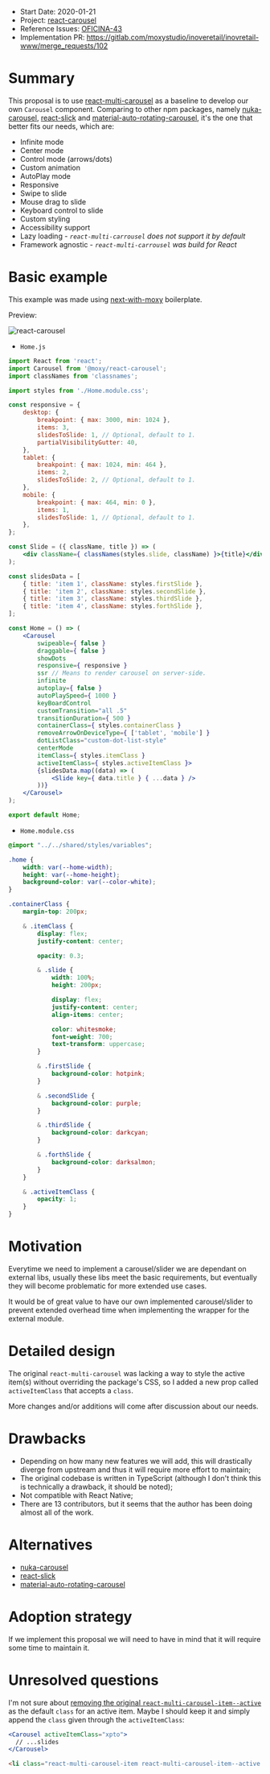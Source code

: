- Start Date: 2020-01-21
- Project: [react-carousel](https://github.com/moxystudio/react-carousel)
- Reference Issues: [OFICINA-43](https://moxy.atlassian.net/browse/OFICINA-43)
- Implementation PR: <https://gitlab.com/moxystudio/inoveretail/inovretail-www/merge_requests/102>

# Summary

This proposal is to use [react-multi-carousel](https://github.com/YIZHUANG/react-multi-carousel) as a baseline to develop our own `Carousel` component. Comparing to other npm packages, namely [nuka-carousel](https://github.com/FormidableLabs/nuka-carousel), [react-slick](https://github.com/akiran/react-slick) and [material-auto-rotating-carousel](https://github.com/TeamWertarbyte/material-auto-rotating-carousel), it's the one that better fits our needs, which are:

- Infinite mode
- Center mode
- Control mode (arrows/dots)
- Custom animation
- AutoPlay mode
- Responsive
- Swipe to slide
- Mouse drag to slide
- Keyboard control to slide
- Custom styling
- Accessibility support
- Lazy loading - *`react-multi-carrousel` does not support it by default*
- Framework agnostic - *`react-multi-carrousel` was build for React*

# Basic example

This example was made using [next-with-moxy](https://github.com/moxystudio/next-with-moxy/) boilerplate.

Preview:

![react-carousel](https://user-images.githubusercontent.com/8797405/72811982-9dc5dc80-3c58-11ea-9a26-aaed7a2e25c4.gif)

- `Home.js`

```jsx
import React from 'react';
import Carousel from '@moxy/react-carousel';
import classNames from 'classnames';

import styles from './Home.module.css';

const responsive = {
    desktop: {
        breakpoint: { max: 3000, min: 1024 },
        items: 3,
        slidesToSlide: 1, // Optional, default to 1.
        partialVisibilityGutter: 40,
    },
    tablet: {
        breakpoint: { max: 1024, min: 464 },
        items: 2,
        slidesToSlide: 2, // Optional, default to 1.
    },
    mobile: {
        breakpoint: { max: 464, min: 0 },
        items: 1,
        slidesToSlide: 1, // Optional, default to 1.
    },
};

const Slide = ({ className, title }) => (
    <div className={ classNames(styles.slide, className) }>{title}</div>
);

const slidesData = [
    { title: 'item 1', className: styles.firstSlide },
    { title: 'item 2', className: styles.secondSlide },
    { title: 'item 3', className: styles.thirdSlide },
    { title: 'item 4', className: styles.forthSlide },
];

const Home = () => (
    <Carousel
        swipeable={ false }
        draggable={ false }
        showDots
        responsive={ responsive }
        ssr // Means to render carousel on server-side.
        infinite
        autoplay={ false }
        autoPlaySpeed={ 1000 }
        keyBoardControl
        customTransition="all .5"
        transitionDuration={ 500 }
        containerClass={ styles.containerClass }
        removeArrowOnDeviceType={ ['tablet', 'mobile'] }
        dotListClass="custom-dot-list-style"
        centerMode
        itemClass={ styles.itemClass }
        activeItemClass={ styles.activeItemClass }>
        {slidesData.map((data) => (
            <Slide key={ data.title } { ...data } />
        ))}
    </Carousel>
);

export default Home;
```

- `Home.module.css`

```css
@import "../../shared/styles/variables";

.home {
    width: var(--home-width);
    height: var(--home-height);
    background-color: var(--color-white);
}

.containerClass {
    margin-top: 200px;

    & .itemClass {
        display: flex;
        justify-content: center;

        opacity: 0.3;

        & .slide {
            width: 100%;
            height: 200px;

            display: flex;
            justify-content: center;
            align-items: center;

            color: whitesmoke;
            font-weight: 700;
            text-transform: uppercase;
        }

        & .firstSlide {
            background-color: hotpink;
        }

        & .secondSlide {
            background-color: purple;
        }

        & .thirdSlide {
            background-color: darkcyan;
        }

        & .forthSlide {
            background-color: darksalmon;
        }
    }

    & .activeItemClass {
        opacity: 1;
    }
}
```

# Motivation

Everytime we need to implement a carousel/slider we are dependant on external libs, usually these libs meet the basic requirements, but eventually they will become problematic for more extended use cases.

It would be of great value to have our own implemented carousel/slider to prevent extended overhead time when implementing the wrapper for the external module.

# Detailed design

The original `react-multi-carousel` was lacking a way to style the active item(s) without overriding the package's CSS, so I added a new prop called `activeItemClass` that accepts a `class`.

More changes and/or additions will come after discussion about our needs.

# Drawbacks

- Depending on how many new features we will add, this will drastically diverge from upstream and thus it will require more effort to maintain;
- The original codebase is written in TypeScript (although I don't think this is technically a drawback, it should be noted);
- Not compatible with React Native;
- There are 13 contributors, but it seems that the author has been doing almost all of the work.

# Alternatives

- [nuka-carousel](https://github.com/FormidableLabs/nuka-carousel)
- [react-slick](https://github.com/akiran/react-slick)
- [material-auto-rotating-carousel](https://github.com/TeamWertarbyte/material-auto-rotating-carousel)

# Adoption strategy

If we implement this proposal we will need to have in mind that it will require some time to maintain it.

# Unresolved questions

I'm not sure about [removing the original `react-multi-carousel-item--active`](https://github.com/moxystudio/react-carousel/commit/4f7b87429775f18e455779de38d3b8d64647a688) as the default `class` for an active item. Maybe I should keep it and simply append the `class` given through the `activeItemClass`:

```jsx
<Carousel activeItemClass="xpto">
  // ...slides
</Carousel>
```

```html
<li class="react-multi-carousel-item react-multi-carousel-item--active xpto">...</li>
```
